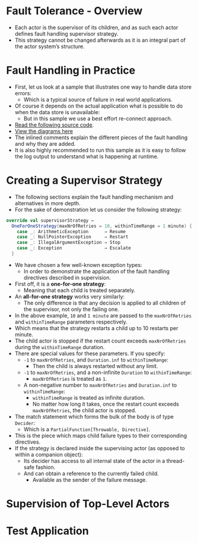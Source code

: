 # Fault Tolerance - Overview
- Each actor is the supervisor of its children, and as such each actor defines fault handling supervisor strategy. 
- This strategy cannot be changed afterwards as it is an integral part of the actor system’s structure.

# Fault Handling in Practice
- First, let us look at a sample that illustrates one way to handle data store errors:
    - Which is a typical source of failure in real world applications. 
- Of course it depends on the actual application what is possible to do when the data store is unavailable:
    - But in this sample we use a best effort re-connect approach.
- [Read the following source code](./fault-tolerance-examples/src/main/scala/faulttolerance/example1/FaultHandlingDocSample.scala). 
- [View the diagrams here](https://doc.akka.io/docs/akka/2.5.9/fault-tolerance-sample.html?language=scala)
- The inlined comments explain the different pieces of the fault handling and why they are added. 
- It is also highly recommended to run this sample as it is easy to follow the log output to understand what is happening at runtime.

# Creating a Supervisor Strategy
- The following sections explain the fault handling mechanism and alternatives in more depth.
- For the sake of demonstration let us consider the following strategy:
```scala
override val supervisorStrategy =
  OneForOneStrategy(maxNrOfRetries = 10, withinTimeRange = 1 minute) {
    case _: ArithmeticException      ⇒ Resume
    case _: NullPointerException     ⇒ Restart
    case _: IllegalArgumentException ⇒ Stop
    case _: Exception                ⇒ Escalate
  }
```
- We have chosen a few well-known exception types:
    - In order to demonstrate the application of the fault handling directives described in supervision. 
- First off, it is a **one-for-one strategy**:
    - Meaning that each child is treated separately.
- An **all-for-one strategy** works very similarly:
    - The only difference is that any decision is applied to all children of the supervisor, not only the failing one. 
- In the above example, `10` and `1 minute` are passed to the `maxNrOfRetries` and `withinTimeRange` parameters respectively.
- Which means that the strategy restarts a child up to 10 restarts per minute. 
- The child actor is stopped if the restart count exceeds `maxNrOfRetries` during the `withinTimeRange` duration.
- There are special values for these parameters. If you specify:
    - `-1` to `maxNrOfRetries`, and `Duration.inf` to `withinTimeRange`:
        - Then the child is always restarted without any limit.
    - `-1` to `maxNrOfRetries`, and a non-infinite `Duration` to `withinTimeRange`:
        - `maxNrOfRetries` is treated as `1`.
    - A non-negative number to `maxNrOfRetries` and `Duration.inf` to `withinTimeRange`:
        - `withinTimeRange` is treated as infinite duration.
        - No matter how long it takes, once the restart count exceeds `maxNrOfRetries`, the child actor is stopped.
- The match statement which forms the bulk of the body is of type `Decider`:
    - Which is a `PartialFunction[Throwable, Directive]`. 
- This is the piece which maps child failure types to their corresponding directives.
- If the strategy is declared inside the supervising actor (as opposed to within a companion object):
    - Its decider has access to all internal state of the actor in a thread-safe fashion.
    - And can obtain a reference to the currently failed child.
        - Available as the sender of the failure message.

# Supervision of Top-Level Actors





# Test Application










